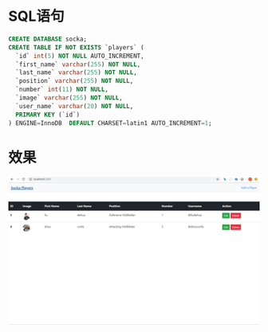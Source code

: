 # SQL语句

```sql
CREATE DATABASE socka;
CREATE TABLE IF NOT EXISTS `players` (
  `id` int(5) NOT NULL AUTO_INCREMENT,
  `first_name` varchar(255) NOT NULL,
  `last_name` varchar(255) NOT NULL,
  `position` varchar(255) NOT NULL,
  `number` int(11) NOT NULL,
  `image` varchar(255) NOT NULL,
  `user_name` varchar(20) NOT NULL,
  PRIMARY KEY (`id`)
) ENGINE=InnoDB  DEFAULT CHARSET=latin1 AUTO_INCREMENT=1;
```
# 效果

![Image text](https://raw.githubusercontent.com/Mountains-and-rivers/node-mysql-crud-app/master/result/b4c7a7e30d8835814c017d42279dcbf.png)
